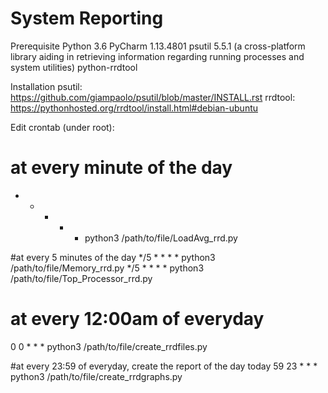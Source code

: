 # System Reporting 

Prerequisite
Python 3.6 
PyCharm 1.13.4801
psutil 5.5.1 (a cross-platform library aiding in retrieving information regarding running processes and system utilities)
python-rrdtool 


Installation 
psutil: https://github.com/giampaolo/psutil/blob/master/INSTALL.rst
rrdtool: https://pythonhosted.org/rrdtool/install.html#debian-ubuntu

Edit crontab (under root):
# at every minute of the day 
* * * * * python3 /path/to/file/LoadAvg_rrd.py

#at every 5 minutes of the day 
*/5 * * * * python3 /path/to/file/Memory_rrd.py
*/5 * * * * python3 /path/to/file/Top_Processor_rrd.py

# at every 12:00am of everyday 
0 0 * * * python3 /path/to/file/create_rrdfiles.py

#at every 23:59 of everyday, create the report of the day today 
59 23 * * * python3 /path/to/file/create_rrdgraphs.py

